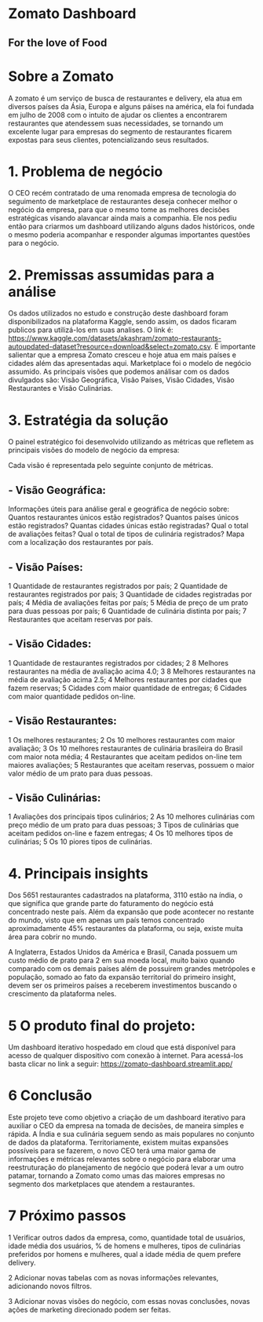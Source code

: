# Zomato Dashboard

## For the love of Food

# Sobre a Zomato

A zomato é um serviço de busca de restaurantes e delivery, ela atua em diversos países da Ásia, Europa e alguns páises na américa, ela foi fundada em julho de 2008 com o intuito de ajudar os clientes a encontrarem restaurantes que atendessem suas necessidades, se tornando um excelente lugar para empresas do segmento de restaurantes ficarem expostas para seus clientes, potencializando seus resultados.

# 1. Problema de negócio

O CEO recém contratado de uma renomada empresa de tecnologia do seguimento de marketplace de restaurantes deseja conhecer melhor o negócio da empresa, para que o mesmo tome as melhores decisões estratégicas visando alavancar ainda mais a companhia. Ele nos pediu então para criarmos um dashboard utilizando alguns dados históricos, onde o mesmo poderia acompanhar e responder algumas importantes questões para o negócio.

# 2. Premissas assumidas para a análise

Os dados utilizados no estudo e construção deste dashboard foram disponibilizados na plataforma Kaggle, sendo assim, os dados ficaram publicos para utilizá-los em suas analises. O link é: https://www.kaggle.com/datasets/akashram/zomato-restaurants-autoupdated-dataset?resource=download&select=zomato.csv.
É importante salientar que a empresa Zomato cresceu e hoje atua em mais países e cidades além das apresentadas aqui.
Marketplace foi o modelo de negócio assumido.
As principais visões que podemos análisar com os dados divulgados são: Visão Geográfica, Visão Países, Visão Cidades, Visão Restaurantes e Visão Culinárias.

# 3. Estratégia da solução

O painel estratégico foi desenvolvido utilizando as métricas que refletem as principais visões do modelo de negócio da empresa:

Cada visão é representada pelo seguinte conjunto de métricas.

## - Visão Geográfica:
Informações úteis para análise geral e geográfica de negócio sobre:
Quantos restaurantes únicos estão registrados?
Quantos países únicos estão registrados?
Quantas cidades únicas estão registradas?
Qual o total de avaliações feitas?
Qual o total de tipos de culinária registrados?
Mapa com a localização dos restaurantes por país.

## - Visão Países:
1 Quantidade de restaurantes registrados por país;
2 Quantidade de restaurantes registrados por país;
3 Quantidade de cidades registradas por país;
4 Média de avaliações feitas por país;
5 Média de preço de um prato para duas pessoas por país;
6 Quantidade de culinária distinta por país;
7 Restaurantes que aceitam reservas por país.

## - Visão Cidades:
1 Quantidade de restaurantes registrados por cidades;
2 8 Melhores restaurantes na média de avaliação acima 4.0;
3 8 Melhores restaurantes na média de avaliação acima 2.5;
4 Melhores restaurantes por cidades que fazem reservas;
5 Cidades com maior quantidade de entregas;
6 Cidades com maior quantidade pedidos on-line.

## - Visão Restaurantes:
1 Os melhores restaurantes;
2 Os 10 melhores restaurantes com maior avaliação;
3 Os 10 melhores restaurantes de culinária brasileira do Brasil com maior nota média;
4 Restaurantes que aceitam pedidos on-line tem maiores avaliações;
5 Restaurantes que aceitam reservas, possuem o maior valor médio de um prato para duas pessoas.

## - Visão Culinárias:
1 Avaliações dos principais tipos culinários;
2 As 10 melhores culinárias com preço médio de um prato para duas pessoas;
3 Tipos de culinárias que aceitam pedidos on-line e fazem entregas;
4 Os 10 melhores tipos de culinárias;
5 Os 10 piores tipos de culinárias.

# 4. Principais insights

Dos 5651 restaurantes cadastrados na plataforma, 3110 estão na índia, o que significa que grande parte do faturamento do negócio está concentrado neste país. Além da expansão que pode acontecer no restante do mundo, visto que em apenas um país temos concentrado aproximadamente 45% restaurantes da plataforma, ou seja, existe muita área para cobrir no mundo.

A Inglaterra, Estados Unidos da América e Brasil, Canada possuem um custo médio de prato para 2 em sua moeda local, muito baixo quando comparado com os demais países além de possuirem grandes metrópoles e população, somado ao fato da expansão territorial do primeiro insight, devem ser os primeiros países a receberem investimentos buscando o crescimento da plataforma neles.

# 5 O produto final do projeto:

Um dashboard iterativo hospedado em cloud que está disponível para acesso de qualquer dispositivo com conexão à internet. Para acessá-los basta clicar no link a seguir: https://zomato-dashboard.streamlit.app/

# 6 Conclusão
Este projeto teve como objetivo a criação de um dashboard iterativo para auxiliar o CEO da empresa na tomada de decisões, de maneira simples e rápida. A Índia e sua culinária seguem sendo as mais populares no conjunto de dados da plataforma. Territoriamente, existem muitas expansões possíveis para se fazerem, o novo CEO terá uma maior gama de informações e métricas relevantes sobre o negócio para elaborar uma reestruturação do planejamento de negócio que poderá levar a um outro patamar, tornando a Zomato como umas das maiores empresas no segmento dos marketplaces que atendem a restaurantes.

# 7 Próximo passos

1 Verificar outros dados da empresa, como, quantidade total de usuários, idade média dos usuários, % de homens e mulheres, tipos de culinárias preferidos por homens e mulheres, qual a idade média de quem prefere delivery.

2 Adicionar novas tabelas com as novas informações relevantes, adicionando novos filtros.

3 Adicionar novas visões do negócio, com essas novas conclusões, novas ações de marketing direcionado podem ser feitas.
